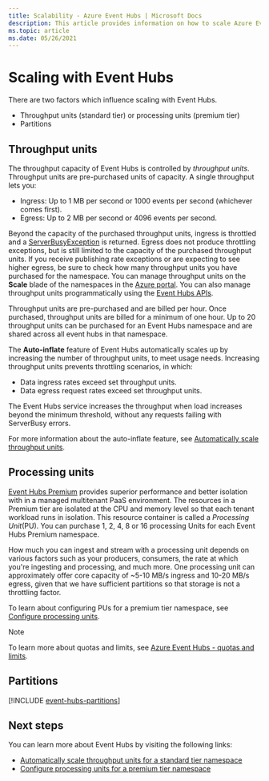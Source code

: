 ```yaml
---
title: Scalability - Azure Event Hubs | Microsoft Docs
description: This article provides information on how to scale Azure Event Hubs by using partitions and throughput units. 
ms.topic: article
ms.date: 05/26/2021
---
```


# Scaling with Event Hubs

There are two factors which influence scaling with Event Hubs.
* Throughput units (standard tier) or processing units (premium tier) 
* Partitions

## Throughput units

The throughput capacity of Event Hubs is controlled by *throughput units*. Throughput units are pre-purchased units of capacity. A single throughput lets you:

* Ingress: Up to 1 MB per second or 1000 events per second (whichever comes first).
* Egress: Up to 2 MB per second or 4096 events per second.

Beyond the capacity of the purchased throughput units, ingress is throttled and a [ServerBusyException](/dotnet/api/microsoft.azure.eventhubs.serverbusyexception) is returned. Egress does not produce throttling exceptions, but is still limited to the capacity of the purchased throughput units. If you receive publishing rate exceptions or are expecting to see higher egress, be sure to check how many throughput units you have purchased for the namespace. You can manage throughput units on the **Scale** blade of the namespaces in the [Azure portal](https://portal.azure.com). You can also manage throughput units programmatically using the [Event Hubs APIs](./event-hubs-samples.md).

Throughput units are pre-purchased and are billed per hour. Once purchased, throughput units are billed for a minimum of one hour. Up to 20 throughput units can be purchased for an Event Hubs namespace and are shared across all event hubs in that namespace.

The **Auto-inflate** feature of Event Hubs automatically scales up by increasing the number of throughput units, to meet usage needs. Increasing throughput units prevents throttling scenarios, in which:

- Data ingress rates exceed set throughput units.
- Data egress request rates exceed set throughput units.

The Event Hubs service increases the throughput when load increases beyond the minimum threshold, without any requests failing with ServerBusy errors. 

For more information about the auto-inflate feature, see [Automatically scale throughput units](event-hubs-auto-inflate.md).

## Processing units

 [Event Hubs Premium](./event-hubs-premium-overview.md) provides superior performance and better isolation with in a managed multitenant PaaS environment. The resources in a Premium tier are isolated at the CPU and memory level so that each tenant workload runs in isolation. This resource container is called a *Processing Unit*(PU). You can purchase 1, 2, 4, 8 or 16 processing Units for each Event Hubs Premium namespace. 

How much you can ingest and stream with a processing unit depends on various factors such as your producers, consumers, the rate at which you're ingesting and processing, and much more. One processing unit can approximately offer core capacity of ~5-10 MB/s ingress and 10-20 MB/s egress, given that we have sufficient partitions so that storage is not a throttling factor.  

To learn about configuring PUs for a premium tier namespace, see [Configure processing units](configure-processing-units-premium-namespace.md).

> [!NOTE]
> To learn more about quotas and limits, see [Azure Event Hubs - quotas and limits](event-hubs-quotas.md).

## Partitions
[!INCLUDE [event-hubs-partitions](../../includes/event-hubs-partitions.md)]




## Next steps
You can learn more about Event Hubs by visiting the following links:

- [Automatically scale throughput units for a standard tier namespace](event-hubs-auto-inflate.md)
- [Configure processing units for a premium tier namespace](configure-processing-units-premium-namespace.md)
